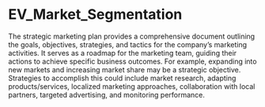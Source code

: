 # EV_Market_Segmentation
The strategic marketing plan provides a comprehensive document outlining the goals,
objectives, strategies, and tactics for the company’s marketing activities. It serves as a roadmap
for the marketing team, guiding their actions to achieve specific business outcomes. For
example, expanding into new markets and increasing market share may be a strategic objective.
Strategies to accomplish this could include market research, adapting products/services,
localized marketing approaches, collaboration with local partners, targeted advertising, and
monitoring performance.
